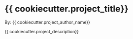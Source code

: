 # {{ cookiecutter.project_title}}

By: {{ cookiecutter.project_author_name}}

{{ cookiecutter.project_description}}